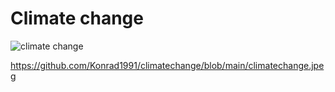 # Climate change

![climate change](master/climatechange.jpeg)

https://github.com/Konrad1991/climatechange/blob/main/climatechange.jpeg
